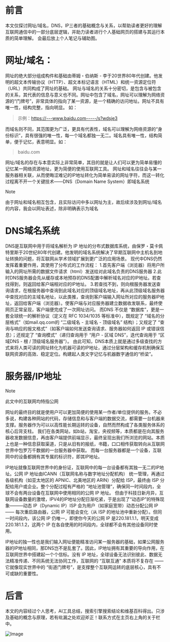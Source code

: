 # 前言
本文仅探讨网址/域名，DNS，IP三者的基础概念与关系，以帮助读者更好的理解互联网通信中的一部分底层逻辑，并助力读者进行个人基础网页的搭建与其运行本质的简单理解。 会最后放上个人笔记与辅助图。




# 网址/域名：
网址的绝大部分组成构件和基础由蒂姆・伯纳斯 - 李于20世界80年代创建。他发明的超文本传输协议（HTTP）、超文本标记语言（HTML）和统一资源定位符（URL）共同构成了网址的基础。
网址与域名的关系十分密切，是包含与被包含的关系，其代表的信息与意义也不同。网址中包含了域名，网址可以理解为网络资源的“门牌号”，非常具体的指向了某一资源，是一个精确的访问地址。网址不具有唯一性，结构完整，指向明显。
如： 
> 示例：https://---www.baidu.com-----/s?wdsje3


而域名则不同，其范围更为广泛，更具有代表性，域名可以理解为网络资源的“身份标识”，具有很强的唯一性，每一个域名都独一无二。域名具有唯一性，结构简单，便于记忆，表意明显。如：
>  baidu.com 

网址/域名的存在与本意实际上非常简单，其目的就是让人们可以更为简单易懂的记忆某一网络资源地址，更为简便的使用互联网工具。
网址和域名往往会与某一服务器相关联，从而使晦涩难记的IP地址转化为简单易读的网址字符，而这一转化过程离不开一个关键技术——DNS（Domain Name System）即域名系统

> [!NOTE]
> 由于网址和域名相互包含，且实际访问中多以网址为主，故后续涉及到网址/域名的内容，我会以网址表述，除非明确表示为域名
 
# DNS域名系统
DNS是互联网中用于将域名解析为 IP 地址的分布式数据库系统，由保罗・莫卡佩特里斯于20世纪80年代创建。他发明的域名系统解决了早期互联网中主机名到地址转换的问题，将互联网从学术领域扩展到更广泛的应用场景。
现代中DNS仍然发挥着重要作用，其使用了分布式的工作流程：
1.首先客户端（浏览器）将用户所输入的网址所需的数据文件请求（html）发送给对此域名负责的DNS服务器
2.此时DNS服务器会先从缓存或本地预存的DNS配置中解析域名对应的IP地址。若查找得到，则返回给客户端相对应的IP地址。
3.若查找不到，则向根服务器发送查询请求，在根服务器中查询到此域名对应的顶级域名地址，再从此顶级域名服务器中查找对应的主域名地址，以此类推，查询到客户端输入网址所对应的服务器IP地址，返回给客户端（浏览器）。使客户端与对应服务器建立数据收发联系，最终使网页正常呈现，客户端便完成了一次网址访问。
而DNS 不仅是 “数据库”，更是一套全球统一的解析协议（定义在 RFC 1034/1035 等标准中），既规定了 “域名的分层格式”（如mail.qq.com的 “二级域名 - 主域名 - 顶级域名” 结构）；又规定了 “查询与响应的报文格式”（如客户端如何发送查询请求、服务器如何返回 IP 或错误信息）；还规定了 “查询模式”（递归查询用于 “用户 - 区域 DNS”，迭代查询用于 “区域DNS - 根 / 顶级域名服务器”）。
由此可知，DNS本质上就是通过多级查找的方式来将人类可读的网址转化为机器可读的IP地址，通过分层架构和缓存机制确保互联网资源的高效、稳定定位。构建起人类文字记忆与机器数字通信的“桥梁”。


# 服务器/IP地址

>[!NOTE]
>此文中的互联网均特指公网

网址的最终目的就是使用户可以更加简便的使用某一作者/单位提供的服务。不必多说，构建各种网站的代码，存储信息和与客户端的数据交流，都需要一台机器来支撑。服务器作为可以以高性能长期运转的设备，自然而然构成了各类服务体系的核心后背支柱。
我们在各类网站，如b站，淘宝，央视频等，本质都是在向其服务器收发数据信息，再由客户端提供前端显示，最终呈现出我们所浏览的网站。本质上也是一种信息获取渠道，只是从旧有的报纸，书籍，口口相传获取转向从互联网世界中包罗万千数据的一台服务器中获取。
而每一台服务器都是一个设备，互联网中的设备都拥有其专属的标识符，即其IP地址。

IP地址就像互联网世界中的身份证，互联网中的每一台设备都有其独一无二的IP地址。公网 IP 地址由ICANN（互联网名称与数字地址分配机构） 统一管理，再通过各级机构（如亚太地区的 APNIC、北美地区的 ARIN）分配给 ISP，最终由 ISP 分配给用户或企业。整个分配过程有严格的 “地址池管理”，确保同一时间段内，全球不会有两台设备在互联网中使用相同的公网 IP 地址。
但由于科技日新月异，互联网设备数量的激增，IPV4的IP地址分配日渐吃紧，于是出现了“动态IP”的特殊现象———动态 IP（Dynamic IP）ISP 会为用户（如家庭宽带）动态分配公网 IP—— 每次重启路由器，公网 IP 可能会变化（从 ISP 的地址池中重新分配）。但同一时间段内，该公网 IP 仍唯一，即使你今天的公网 IP 是220.181.1.1，明天变成220.181.1.2，这两个 IP 在各自使用的时间段内，全球都不会有其他设备同时使用。

IP地址的独一性也是我们输入网址便能精准访问某一服务器的基础，如果公网服务器的IP地址相同，那DNS岂不是乱套了。因此，IP地址拥有其重要的导向作用，在互联网世界中搭建起一个个信标。没有 IP 地址，全球设备无法识别彼此、数据无法精准传递、不同系统无法协同工作，互联网的 “互联互通” 本质将不复存在 —— 它就像现实世界中的 “街道门牌号”，是支撑整个互联网运转的底层核心，具有不可或缺的重要性。

# 后言
本文的内容经过个人思考，AI工具总结，搜索引擎搜索结论和维基百科得出。只涉及基础的概念与原理，若有纰漏之处欢迎斧正！联系方式在主页右上角的关于栏中。

![Image](https://github.com/user-attachments/assets/78537f80-557a-4677-b911-10d2008b5a30)